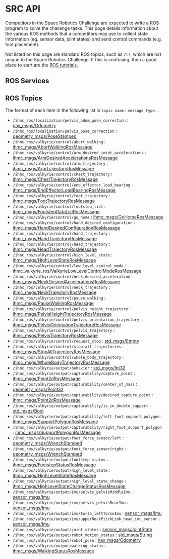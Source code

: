 # SRC API

Competitors in the Space Robotics Challenge are expected to write a [ROS](ros.org) program to solve the challenge tasks. This page details information about the various ROS methods that a competitors may use to collect state information (eg. sensor data, joint states) and send control commands (e.g. foot placement).

Not listed on this page are standard ROS topics, such as `/tf`, which are not unique to the Space Robotics Challenge. If this is confusing, then a good place to start are the [ROS tutorials](http://wiki.ros.org/ROS/Tutorials).

## ROS Services

## ROS Topics

The format of each item in the following list is `topic name` : `message type`.

* `/ihmc_ros/localization/pelvis_odom_pose_correction` : [nav_msgs/Odometry](http://docs.ros.org/api/nav_msgs/html/msg/Odometry.html)
* `/ihmc_ros/localization/pelvis_pose_correction` : [geometry_msgs/PoseStamped](http://docs.ros.org/api/geometry_msgs/html/msg/PoseStamped.html)
* `/ihmc_ros/valkyrie/control/abort_walking` : [ihmc_msgs/AbortWalkingRosMessage](https://stash.ihmc.us/projects/ROS/repos/ihmc-ros-core/browse/ihmc_msgs/msg/AbortWalkingRosMessage.msg)
* `/ihmc_ros/valkyrie/control/arm_desired_joint_accelerations` : [ihmc_msgs/ArmDesiredAccelerationsRosMessage](https://stash.ihmc.us/projects/ROS/repos/ihmc-ros-core/browse/ihmc_msgs/msg/ArmDesiredAccelerationsRosMessage.msg)
* `/ihmc_ros/valkyrie/control/arm_trajectory` : [ihmc_msgs/ArmTrajectoryRosMessage](https://stash.ihmc.us/projects/ROS/repos/ihmc-ros-core/browse/ihmc_msgs/msg/ArmTrajectoryRosMessage.msg)
* `/ihmc_ros/valkyrie/control/chest_trajectory` : [ihmc_msgs/ChestTrajectoryRosMessage](https://stash.ihmc.us/projects/ROS/repos/ihmc-ros-core/browse/ihmc_msgs/msg/ChestTrajectoryRosMessage.msg)
* `/ihmc_ros/valkyrie/control/end_effector_load_bearing` : [ihmc_msgs/EndEffectorLoadBearingRosMessage](https://stash.ihmc.us/projects/ROS/repos/ihmc-ros-core/browse/ihmc_msgs/msg/EndEffectorLoadBearingRosMessage.msg)
* `/ihmc_ros/valkyrie/control/foot_trajectory` : [ihmc_msgs/FootTrajectoryRosMessage](https://stash.ihmc.us/projects/ROS/repos/ihmc-ros-core/browse/ihmc_msgs/msg/FootTrajectoryRosMessage.msg)
* `/ihmc_ros/valkyrie/control/footstep_list` : [ihmc_msgs/FootstepDataListRosMessage](https://stash.ihmc.us/projects/ROS/repos/ihmc-ros-core/browse/ihmc_msgs/msg/FootstepDataListRosMessage.msg)
* `/ihmc_ros/valkyrie/control/go_home` : [ihmc_msgs/GoHomeRosMessage](https://stash.ihmc.us/projects/ROS/repos/ihmc-ros-core/browse/ihmc_msgs/msg/FootstepDataListRosMessage.msg)
* `/ihmc_ros/valkyrie/control/hand_desired_configuration` : [ihmc_msgs/HandDesiredConfigurationRosMessage](https://stash.ihmc.us/projects/ROS/repos/ihmc-ros-core/browse/ihmc_msgs/msg/FootstepDataListRosMessage.msg)
* `/ihmc_ros/valkyrie/control/hand_trajectory` : [ihmc_msgs/HandTrajectoryRosMessage](https://stash.ihmc.us/projects/ROS/repos/ihmc-ros-core/browse/ihmc_msgs/msg/FootstepDataListRosMessage.msg)
* `/ihmc_ros/valkyrie/control/head_trajectory` : [ihmc_msgs/HeadTrajectoryRosMessage](https://stash.ihmc.us/projects/ROS/repos/ihmc-ros-core/browse/ihmc_msgs/msg/HeadTrajectoryRosMessage.msg)
* `/ihmc_ros/valkyrie/control/high_level_state` : [ihmc_msgs/HighLevelStateRosMessage](https://stash.ihmc.us/projects/ROS/repos/ihmc-ros-core/browse/ihmc_msgs/msg/HighLevelStateRosMessage.msg)
* `/ihmc_ros/valkyrie/control/low_level_control_mode` : ihmc_valkyrie_ros/ValkyrieLowLevelControlModeRosMessage
* `/ihmc_ros/valkyrie/control/neck_desired_acceleration` : [ihmc_msgs/NeckDesiredAccelerationsRosMessage](https://stash.ihmc.us/projects/ROS/repos/ihmc-ros-core/browse/ihmc_msgs/msg/NeckDesiredAccelerationsRosMessage.msg)
* `/ihmc_ros/valkyrie/control/neck_trajectory` : [ihmc_msgs/NeckTrajectoryRosMessage](https://stash.ihmc.us/projects/ROS/repos/ihmc-ros-core/browse/ihmc_msgs/msg/NeckTrajectoryRosMessage.msg)
* `/ihmc_ros/valkyrie/control/pause_walking` : [ihmc_msgs/PauseWalkingRosMessage](https://stash.ihmc.us/projects/ROS/repos/ihmc-ros-core/browse/ihmc_msgs/msg/PauseWalkingRosMessage.msg)
* `/ihmc_ros/valkyrie/control/pelvis_height_trajectory` : [ihmc_msgs/PelvisHeightTrajectoryRosMessage](https://stash.ihmc.us/projects/ROS/repos/ihmc-ros-core/browse/ihmc_msgs/msg/PelvisHeightTrajectoryRosMessage.msg)
* `/ihmc_ros/valkyrie/control/pelvis_orientation_trajectory` : [ihmc_msgs/PelvisOrientationTrajectoryRosMessage](https://stash.ihmc.us/projects/ROS/repos/ihmc-ros-core/browse/ihmc_msgs/msg/PelvisOrientationTrajectoryRosMessage.msg)
* `/ihmc_ros/valkyrie/control/pelvis_trajectory` : [ihmc_msgs/PelvisTrajectoryRosMessage](https://stash.ihmc.us/projects/ROS/repos/ihmc-ros-core/browse/ihmc_msgs/msg/PelvisTrajectoryRosMessage.msg)
* `/ihmc_ros/valkyrie/control/request_stop` : [std_msgs/Empty](http://docs.ros.org/api/std_msgs/html/msg/Empty.html)
* `/ihmc_ros/valkyrie/control/stop_all_trajectories` : [ihmc_msgs/StopAllTrajectoryRosMessage](https://stash.ihmc.us/projects/ROS/repos/ihmc-ros-core/browse/ihmc_msgs/msg/StopAllTrajectoryRosMessage.msg)
* `/ihmc_ros/valkyrie/control/whole_body_trajectory` : [ihmc_msgs/WholeBodyTrajectoryRosMessage](https://stash.ihmc.us/projects/ROS/repos/ihmc-ros-core/browse/ihmc_msgs/msg/WholeBodyTrajectoryRosMessage.msg)
* `/ihmc_ros/valkyrie/output/behavior` : [std_msgs/Int32](http://docs.ros.org/api/std_msgs/html/msg/Int32.html)
* `/ihmc_ros/valkyrie/output/capturability/capture_point` : [ihmc_msgs/Point2dRosMessage](https://stash.ihmc.us/projects/ROS/repos/ihmc-ros-core/browse/ihmc_msgs/msg/Point2dRosMessage.msg)
* `/ihmc_ros/valkyrie/output/capturability/center_of_mass` : [geometry_msgs/Point32](http://docs.ros.org/api/geometry_msgs/html/msg/Point32.html)
* `/ihmc_ros/valkyrie/output/capturability/desired_capture_point` : [ihmc_msgs/Point2dRosMessage](https://stash.ihmc.us/projects/ROS/repos/ihmc-ros-core/browse/ihmc_msgs/msg/Point2dRosMessage.msg)
* `/ihmc_ros/valkyrie/output/capturability/is_in_double_support` : [std_msgs/Bool](http://docs.ros.org/api/std_msgs/html/msg/Bool.html)
* `/ihmc_ros/valkyrie/output/capturability/left_foot_support_polygon` : [ihmc_msgs/SupportPolygonRosMessage](https://stash.ihmc.us/projects/ROS/repos/ihmc-ros-core/browse/ihmc_msgs/msg/SupportPolygonRosMessage.msg)
* `/ihmc_ros/valkyrie/output/capturability/right_foot_support_polygon` : [ihmc_msgs/SupportPolygonRosMessage](https://stash.ihmc.us/projects/ROS/repos/ihmc-ros-core/browse/ihmc_msgs/msg/SupportPolygonRosMessage.msg)
* `/ihmc_ros/valkyrie/output/foot_force_sensor/left` : [geometry_msgs/WrenchStamped](http://docs.ros.org/api/geometry_msgs/html/msg/WrenchStamped.html)
* `/ihmc_ros/valkyrie/output/foot_force_sensor/right` : [geometry_msgs/WrenchStamped](http://docs.ros.org/api/geometry_msgs/html/msg/WrenchStamped.html)
* `/ihmc_ros/valkyrie/output/footstep_status` : [ihmc_msgs/FootstepStatusRosMessage](https://stash.ihmc.us/projects/ROS/repos/ihmc-ros-core/browse/ihmc_msgs/msg/FootstepStatusRosMessage.msg)
* `/ihmc_ros/valkyrie/output/high_level_state` : [ihmc_msgs/HighLevelStateRosMessage](https://stash.ihmc.us/projects/ROS/repos/ihmc-ros-core/browse/ihmc_msgs/msg/HighLevelStateRosMessage.msg)
* `/ihmc_ros/valkyrie/output/high_level_state_change` : [ihmc_msgs/HighLevelStateChangeStatusRosMessage](https://stash.ihmc.us/projects/ROS/repos/ihmc-ros-core/browse/ihmc_msgs/msg/HighLevelStateChangeStatusRosMessage.msg)
* `/ihmc_ros/valkyrie/output/imu/pelvis_pelvisMiddleImu` : [sensor_msgs/Imu](http://docs.ros.org/api/sensor_msgs/html/msg/Imu.html)
* `/ihmc_ros/valkyrie/output/imu/pelvis_pelvisRearImu` : [sensor_msgs/Imu](http://docs.ros.org/api/sensor_msgs/html/msg/Imu.html)
* `/ihmc_ros/valkyrie/output/imu/torso_leftTorsoImu` : [sensor_msgs/Imu](http://docs.ros.org/api/sensor_msgs/html/msg/Imu.html)
* `/ihmc_ros/valkyrie/output/imu/upperNeckPitchLink_head_imu_sensor` : [sensor_msgs/Imu](http://docs.ros.org/api/sensor_msgs/html/msg/Imu.html)
* `/ihmc_ros/valkyrie/output/joint_states` : [sensor_msgs/JointState](sensor_msgs/Imu)
* `/ihmc_ros/valkyrie/output/robot_motion_status` : [std_msgs/String](http://docs.ros.org/api/std_msgs/html/msg/String.html)
* `/ihmc_ros/valkyrie/output/robot_pose` : [nav_msgs/Odometry](http://docs.ros.org/api/nav_msgs/html/msg/Odometry.html)
* `/ihmc_ros/valkyrie/output/walking_status` : [ihmc_msgs/WalkingStatusRosMessage](https://stash.ihmc.us/projects/ROS/repos/ihmc-ros-core/browse/ihmc_msgs/msg/WalkingStatusRosMessage.msg)